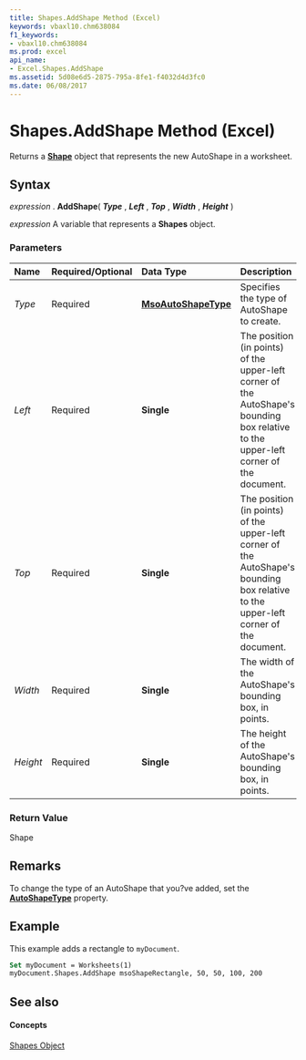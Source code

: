 ```yaml
---
title: Shapes.AddShape Method (Excel)
keywords: vbaxl10.chm638084
f1_keywords:
- vbaxl10.chm638084
ms.prod: excel
api_name:
- Excel.Shapes.AddShape
ms.assetid: 5d08e6d5-2875-795a-8fe1-f4032d4d3fc0
ms.date: 06/08/2017
---
```



# Shapes.AddShape Method (Excel)

Returns a **[Shape](shape-object-excel.md)** object that represents the new AutoShape in a worksheet.


## Syntax

 _expression_ . **AddShape**( **_Type_** , **_Left_** , **_Top_** , **_Width_** , **_Height_** )

 _expression_ A variable that represents a **Shapes** object.


### Parameters



|**Name**|**Required/Optional**|**Data Type**|**Description**|
|:-----|:-----|:-----|:-----|
| _Type_|Required| **[MsoAutoShapeType](http://msdn.microsoft.com/library/7e6fe414-2b25-56d7-a678-b6e718329118%28Office.15%29.aspx)**|Specifies the type of AutoShape to create.|
| _Left_|Required| **Single**|The position (in points) of the upper-left corner of the AutoShape's bounding box relative to the upper-left corner of the document.|
| _Top_|Required| **Single**|The position (in points) of the upper-left corner of the AutoShape's bounding box relative to the upper-left corner of the document.|
| _Width_|Required| **Single**|The width of the AutoShape's bounding box, in points.|
| _Height_|Required| **Single**|The height of the AutoShape's bounding box, in points.|

### Return Value

Shape


## Remarks

To change the type of an AutoShape that you?ve added, set the **[AutoShapeType](shape-autoshapetype-property-excel.md)** property.


## Example

This example adds a rectangle to  `myDocument`.


```vb
Set myDocument = Worksheets(1) 
myDocument.Shapes.AddShape msoShapeRectangle, 50, 50, 100, 200
```


## See also


#### Concepts


[Shapes Object](shapes-object-excel.md)

